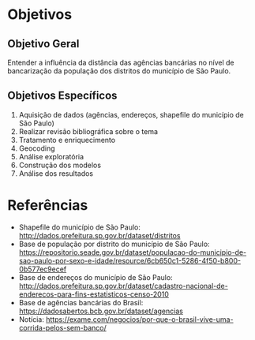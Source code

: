 # Objetivos
## Objetivo Geral
Entender a influência da distância das agências bancárias no nível de bancarização da população dos distritos do município de São Paulo.

## Objetivos Específicos
1. Aquisição de dados (agências, endereços, shapefile do município de São Paulo)
2. Realizar revisão bibliográfica sobre o tema
3. Tratamento e enriquecimento
4. Geocoding
5. Análise exploratória
6. Construção dos modelos
7. Análise dos resultados

# Referências

- Shapefile do município de São Paulo: http://dados.prefeitura.sp.gov.br/dataset/distritos
- Base de população por distrito do município de São Paulo: https://repositorio.seade.gov.br/dataset/populacao-do-municipio-de-sao-paulo-por-sexo-e-idade/resource/6cb650c1-5286-4f50-b800-0b577ec9ecef
- Base de endereços do município de São Paulo: http://dados.prefeitura.sp.gov.br/dataset/cadastro-nacional-de-enderecos-para-fins-estatisticos-censo-2010
- Base de agências bancárias do Brasil: https://dadosabertos.bcb.gov.br/dataset/agencias
- Notícia: https://exame.com/negocios/por-que-o-brasil-vive-uma-corrida-pelos-sem-banco/
